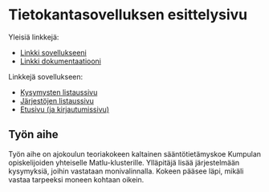 # Tietokantasovelluksen esittelysivu

Yleisiä linkkejä:

* [Linkki sovellukseeni](http://maot.users.cs.helsinki.fi/tsoha)
* [Linkki dokumentaatiooni](https://github.com/jusmari/Tsoha-Bootstrap/blob/master/doc/dokumentaatio.pdf)

Linkkejä sovellukseen:

* [Kysymysten listaussivu](https://maot.users.cs.helsinki.fi/tsoha/questions)
* [Järjestöjen listaussivu](https://maot.users.cs.helsinki.fi/tsoha/organizations)
* [Etusivu (ja kirjautumissivu)](https://maot.users.cs.helsinki.fi/tsoha/)

## Työn aihe

Työn aihe on ajokoulun teoriakokeen kaltainen sääntötietämyskoe Kumpulan opiskelijoiden yhteiselle Matlu-klusterille. 
Ylläpitäjä lisää järjestelmään kysymyksiä, joihin vastataan monivalinnalla. Kokeen pääsee läpi, mikäli vastaa tarpeeksi moneen kohtaan oikein.
